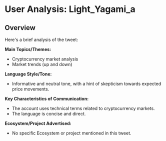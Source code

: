 # User Analysis: Light_Yagami_a

## Overview

Here's a brief analysis of the tweet:

**Main Topics/Themes:**
- Cryptocurrency market analysis
- Market trends (up and down)

**Language Style/Tone:**
- Informative and neutral tone, with a hint of skepticism towards expected price movements.

**Key Characteristics of Communication:**

- The account uses technical terms related to cryptocurrency markets.
- The language is concise and direct.

**Ecosystem/Project Advertised:**
- No specific Ecosystem or project mentioned in this tweet.